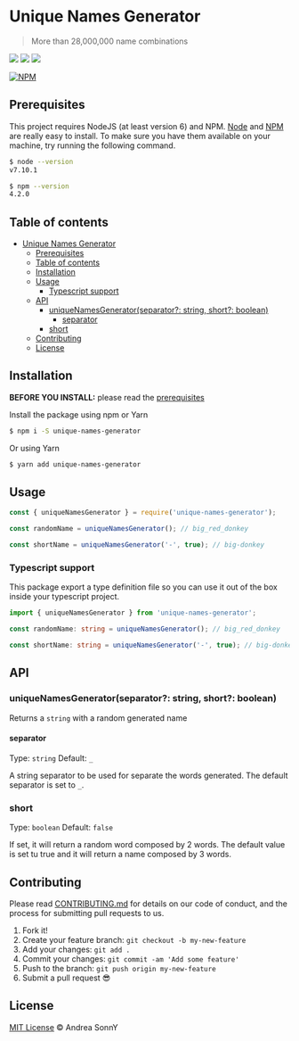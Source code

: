 # Unique Names Generator

> More than 28,000,000 name combinations

[![](https://img.shields.io/npm/v/unique-names-generator.svg)](https://npmjs.org/package/unique-names-generator)
[![](https://img.shields.io/npm/l/unique-names-generator.svg)](https://github.com/andreasonny83/unique-names-generator/blob/master/LICENSE)
[![](https://img.shields.io/npm/dt/unique-names-generator.svg)](https://npmjs.org/package/unique-names-generator)

[![NPM](https://nodei.co/npm/unique-names-generator.png)](https://npmjs.org/package/unique-names-generator)

## Prerequisites

This project requires NodeJS (at least version 6) and NPM.
[Node](http://nodejs.org/) and [NPM](https://npmjs.org/) are really easy to install.
To make sure you have them available on your machine,
try running the following command.

```sh
$ node --version
v7.10.1

$ npm --version
4.2.0
```

## Table of contents

- [Unique Names Generator](#unique-names-generator)
  - [Prerequisites](#prerequisites)
  - [Table of contents](#table-of-contents)
  - [Installation](#installation)
  - [Usage](#usage)
    - [Typescript support](#typescript-support)
  - [API](#api)
    - [uniqueNamesGenerator(separator?: string, short?: boolean)](#uniquenamesgeneratorseparator-string-short-boolean)
      - [separator](#separator)
    - [short](#short)
  - [Contributing](#contributing)
  - [License](#license)

## Installation

**BEFORE YOU INSTALL:** please read the [prerequisites](#prerequisites)

Install the package using npm or Yarn

```sh
$ npm i -S unique-names-generator
```

Or using Yarn

```sh
$ yarn add unique-names-generator
```

## Usage

```js
const { uniqueNamesGenerator } = require('unique-names-generator');

const randomName = uniqueNamesGenerator(); // big_red_donkey

const shortName = uniqueNamesGenerator('-', true); // big-donkey
```

### Typescript support

This package export a type definition file so you can use it out of the box
inside your typescript project.

```ts
import { uniqueNamesGenerator } from 'unique-names-generator';

const randomName: string = uniqueNamesGenerator(); // big_red_donkey

const shortName: string = uniqueNamesGenerator('-', true); // big-donkey
```

## API

### uniqueNamesGenerator(separator?: string, short?: boolean)

Returns a `string` with a random generated name

#### separator

Type: `string`
Default: `_`

A string separator to be used for separate the words generated.
The default separator is set to `_`.

### short

Type: `boolean`
Default: `false`

If set, it will return a random word composed by 2 words.
The default value is set tu true and it will return a name composed by 3 words.

## Contributing

Please read [CONTRIBUTING.md](CONTRIBUTING.md) for details on our code of conduct, and the process for submitting pull requests to us.

1.  Fork it!
2.  Create your feature branch: `git checkout -b my-new-feature`
3.  Add your changes: `git add .`
4.  Commit your changes: `git commit -am 'Add some feature'`
5.  Push to the branch: `git push origin my-new-feature`
6.  Submit a pull request :sunglasses:

## License

[MIT License](https://andreasonny.mit-license.org/2018) © Andrea SonnY